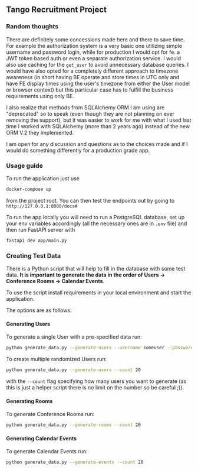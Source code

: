 ## Tango Recruitment Project

### Random thoughts
There are definitely some concessions made here and there to save time. For example the authorization
system is a very basic one utilizing simple username and password login, while for production I would
opt for fe. a JWT token based auth or even a separate authorization service. I would also use caching
for the `get_user` to avoid unnecessary database queries. I would have also opted for a completely
different approach to timezone awareness (in short having BE operate and store times in UTC only and
have FE display times using the user's timezone from either the User model or browser context) but
this particular case has to fulfill the business requirements using only BE.

I also realize that methods from SQLAlchemy ORM I am using are "deprecated" so to speak (even though
they are not planning on ever removing the support), but it was easier to work for me with what I 
used last time I worked with SQLAlchemy (more than 2 years ago) instead of the new ORM V.2 they implemented.

I am open for any discussion and questions as to the choices made and if I would do something 
differently for a production grade app.

### Usage guide
To run the application just use
```bash
docker-compose up
```
from the project root. You can then test the endpoints out by going to `http://127.0.0.1:8000/docs#`

To run the app locally you will need to run a PostgreSQL database, set up your env variables accordingly
(all the necessary ones are in `.env` file) and then run FastAPI server with
```bash
fastapi dev app/main.py
```

### Creating Test Data
There is a Python script that will help to fill in the database with some test data.
**It is important to generate the data in the order of Users -> Conference Rooms -> Calendar Events**.

To use the script install requirements in your local environment and start the application.

The options are as follows:

#### Generating Users
To generate a single User with a pre-specified data run:
```bash
python generate_data.py --generate-users --username someuser --password somepassword --email test@gmail.com --company_id 6196fcb5-062d-4d4c-84b7-c8bb7bd40b9b --timezone Europe/Warsaw
```
To create multiple randomized Users run:
```bash
python generate_data.py --generate-users --count 20
```
with the `--count` flag specifying how many users you want to generate (as this is just a helper script there is no limit on the number so be careful ;)).

#### Generating Rooms
To generate Conference Rooms run:
```bash
python generate_data.py --generate-rooms --count 20
```

#### Generating Calendar Events
To generate Calendar Events run:
```bash
python generate_data.py --generate-events --count 20
```
